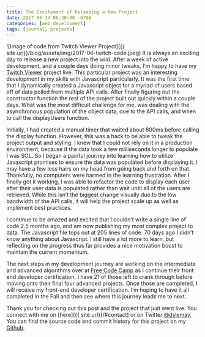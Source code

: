 ```yaml
---
title: The Excitement of Releasing a New Project
date: 2017-06-14 06:30:00 -0700
categories: [web development]
tags: [journal, projects]
---
```

![Image of code from Twitch Viewer Project]({{ site.url}}/blog/assets/img/2017-06-twitch-code.jpeg)
It is always an exciting day to release a new project into the wild. After a week of active development, and a couple days doing minor tweaks, I’m happy to have my [Twitch Viewer](http://dslemay.com/twitch-viewer/) project live. This particular project was an interesting development in my skills with Javascript particularly. It was the first time that I dynamically created a Javascript object for a myriad of users based off of data polled from multiple API calls. After finally figuring out the constructor function the rest of the project built out quickly within a couple days. What was the most difficult challenge for me, was dealing with the asynchronous population of the object data, due to the API calls, and when to call the displayUsers function.

Initially, I had created a manual timer that waited about 800ms before calling the display function. However, this was a hack to be able to tweak the project output and styling. I knew that I could not rely on it in a production environment, because if the data took a few milliseconds longer to populate I was SOL. So I began a painful journey into learning how to utilize Javascript promises to ensure the data was populated before displaying it. I may have a few less hairs on my head from going back and forth on that. Thankfully, no computers were harmed in the learning frustration. After I finally got it working, I was able to refactor the code to display each user after their user data is populated rather than wait until all of the users are retrieved. While this isn’t the biggest change visually due to the low bandwidth of the API calls, it will help the project scale up as well as implement best practices.
<!--more-->
I continue to be amazed and excited that I couldn’t write a single line of code 2.5 months ago, and am now publishing my most complex project to data. The Javascript file tops out at 205 lines of code. 70 days ago I didn’t know anything about Javascript. I still have a lot more to learn, but reflecting on the progress thus far provides a nice motivation boost to maintain the current momentum.

The next steps in my development journey are working on the intermediate and advanced algorithms over at [Free Code Camp](https://www.freecodecamp.com) as I continue their front end developer certification. I have 21 of those left to crank through before moving onto their final four advanced projects. Once those are completed, I will receive my front-end developer certification. I’m hoping to have it all completed in the Fall and then see where this journey leads me to next.

Thank you for checking out this post and the project that just went live. You connect with me on [here]({{ site.url}}/#contact) or on Twitter [@dslemay](http://twitter.com/dslemay). You can find the source code and commit history for this project on my [Github](https://www.github.com/dslemay/twitch-viewer).
